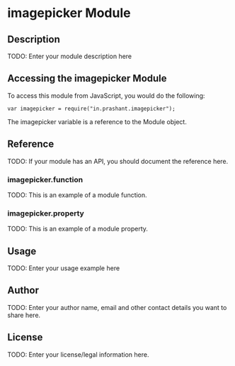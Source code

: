 # imagepicker Module

## Description

TODO: Enter your module description here

## Accessing the imagepicker Module

To access this module from JavaScript, you would do the following:

    var imagepicker = require("in.prashant.imagepicker");

The imagepicker variable is a reference to the Module object.

## Reference

TODO: If your module has an API, you should document
the reference here.

### imagepicker.function

TODO: This is an example of a module function.

### imagepicker.property

TODO: This is an example of a module property.

## Usage

TODO: Enter your usage example here

## Author

TODO: Enter your author name, email and other contact
details you want to share here.

## License

TODO: Enter your license/legal information here.
